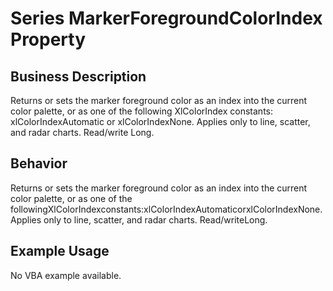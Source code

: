 # Series MarkerForegroundColorIndex Property

## Business Description
Returns or sets the marker foreground color as an index into the current color palette, or as one of the following XlColorIndex constants: xlColorIndexAutomatic or xlColorIndexNone. Applies only to line, scatter, and radar charts. Read/write Long.

## Behavior
Returns or sets the marker foreground color as an index into the current color palette, or as one of the followingXlColorIndexconstants:xlColorIndexAutomaticorxlColorIndexNone. Applies only to line, scatter, and radar charts. Read/writeLong.

## Example Usage
No VBA example available.